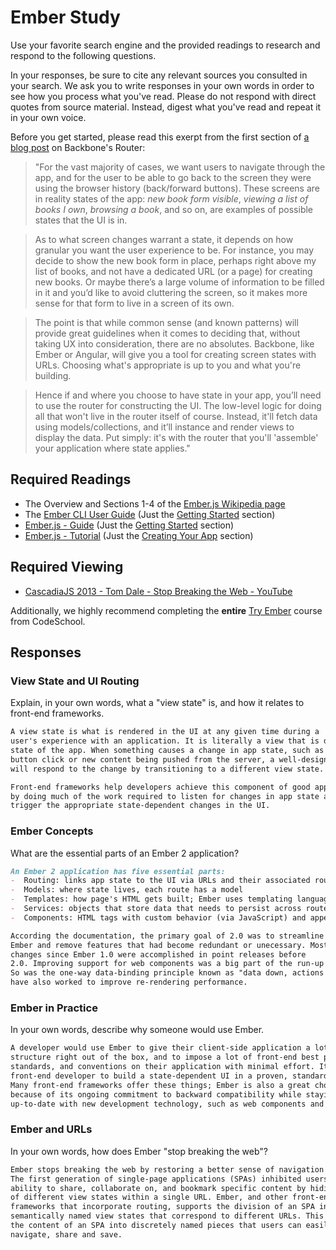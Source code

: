 # Ember Study

Use your favorite search engine and the provided readings to research and
respond to the following questions.

In your responses, be sure to cite any relevant sources you consulted in your
search. We ask you to write responses in your own words in order to see how you
process what you've read. Please do not respond with direct quotes from source
material. Instead, digest what you've read and repeat it in your own voice.

Before you get started, please read this exerpt from the first section of [a
blog post](http://pragmatic-backbone.com/routing-and-controllers) on
    Backbone's Router:

>"For the vast majority of cases, we want users to navigate through the app, and for the user to be able to go back to the screen they were using the browser history (back/forward buttons). These screens are in reality states of the app: *new book form visible*, *viewing a list of books I own*, *browsing a book*, and so on, are examples of possible states that the UI is in.

>As to what screen changes warrant a state, it depends on how granular you want the user experience to be. For instance, you may decide to show the new book form in place, perhaps right above my list of books, and not have a dedicated URL (or a page) for creating new books. Or maybe there’s a large volume of information to be filled in it and you’d like to avoid cluttering the screen, so it makes more sense for that form to live in a screen of its own.

>The point is that while common sense (and known patterns) will provide great guidelines when it comes to deciding that, without taking UX into consideration, there are no absolutes. Backbone, like Ember or Angular, will give you a tool for creating screen states with URLs. Choosing what's appropriate is up to you and what you're building.

>Hence if and where you choose to have state in your app, you’ll need to use the router for constructing the UI. The low-level logic for doing all that won't live in the router itself of course. Instead, it'll fetch data using models/collections, and it’ll instance and render views to display the data. Put simply: it's with the router that you'll 'assemble' your application where state applies."

## Required Readings

-   The Overview and Sections 1-4 of the [Ember.js Wikipedia page](https://en.wikipedia.org/wiki/Ember.js)
-   The [Ember CLI User Guide](http://ember-cli.com/user-guide/) (Just the
[Getting Started](https://ember-cli.com/user-guide/#getting-started) section)
-   [Ember.js - Guide](https://guides.emberjs.com/v2.11.0/getting-started/) (Just the
[Getting Started](https://guides.emberjs.com/v2.11.0/getting-started/) section)
-   [Ember.js - Tutorial](https://guides.emberjs.com/v2.11.0/tutorial/ember-cli/) (Just
the [Creating Your App](https://guides.emberjs.com/v2.11.0/tutorial/ember-cli/) section)

## Required Viewing

-   [CascadiaJS 2013 - Tom Dale - Stop Breaking the Web - YouTube](https://www.youtube.com/watch?v=BQ6at0addi4)

Additionally, we highly recommend completing the **entire** [Try
Ember](https://www.codeschool.com/courses/try-ember) course from CodeSchool.

## Responses

### View State and UI Routing

Explain, in your own words, what a "view state" is, and how it relates to
 front-end frameworks.

```md
A view state is what is rendered in the UI at any given time during a
user's experience with an application. It is literally a view that is dependent on the
state of the app. When something causes a change in app state, such as a
button click or new content being pushed from the server, a well-designed app
will respond to the change by transitioning to a different view state.

Front-end frameworks help developers achieve this component of good app design
by doing much of the work required to listen for changes in app state and
trigger the appropriate state-dependent changes in the UI.
```

### Ember Concepts

What are the essential parts of an Ember 2 application?

```md
An Ember 2 application has five essential parts:
-  Routing: links app state to the UI via URLs and their associated routes
-  Models: where state lives, each route has a model
-  Templates: how page's HTML gets built; Ember uses templating language called HTMLBars
-  Services: objects that store data that needs to persist across routes (like tokens)
-  Components: HTML tags with custom behavior (via JavaScript) and appearance (via templates)

According the documentation, the primary goal of 2.0 was to streamline
Ember and remove features that had become redundant or unecessary. Most of the
changes since Ember 1.0 were accomplished in point releases before
2.0. Improving support for web components was a big part of the run-up to 2.0.
So was the one-way data-binding principle known as "data down, actions up". They
have also worked to improve re-rendering performance.
```

### Ember in Practice

In your own words, describe why someone would use Ember.

```md
A developer would use Ember to give their client-side application a lot of
structure right out of the box, and to impose a lot of front-end best practices,
standards, and conventions on their application with minimal effort. It allows a
front-end developer to build a state-dependent UI in a proven, standardized way.
Many front-end frameworks offer these things; Ember is also a great choice
because of its ongoing commitment to backward compatibility while staying
up-to-date with new development technology, such as web components and promises.
```

### Ember and URLs

In your own words, how does Ember "stop breaking the web"?

```md
Ember stops breaking the web by restoring a better sense of navigation to URLs.
The first generation of single-page applications (SPAs) inhibited users'
ability to share, collaborate on, and bookmark specific content by hiding a lot
of different view states within a single URL. Ember, and other front-end
frameworks that incorporate routing, supports the division of an SPA into
semantically named view states that correspond to different URLs. This divides
the content of an SPA into discretely named pieces that users can easily
navigate, share and save.
```
